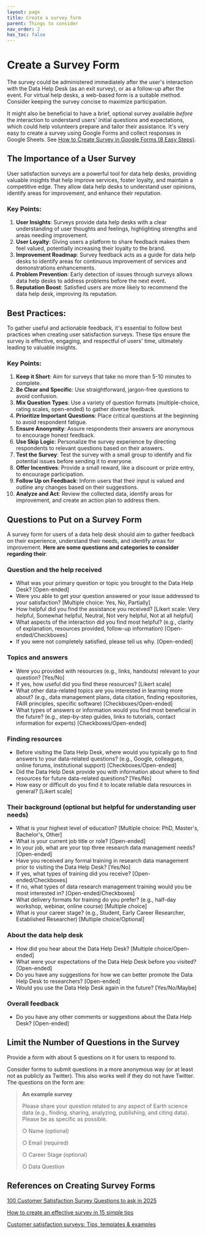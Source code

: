 ```yaml
---
layout: page
title: Create a survey form
parent: Things to consider
nav_order: 2
has_toc: false
---
```


# Create a Survey Form

The survey could be administered immediately after the user's interaction with
the Data Help Desk (as an exit survey), or as a follow-up after the event. For
virtual help desks, a web-based form is a suitable method. Consider keeping the
survey concise to maximize participation.

It might also be beneficial to have a brief, optional survey available _before_
the interaction to understand users' initial questions and expectations, which
could help volunteers prepare and tailor their assistance. It's very easy to
create a survey using Google Forms and collect responses in Google Sheets. See
[How to Create Survey in Google Forms (8 Easy Steps)](https://www.geeksforgeeks.org/how-to-create-a-survey-using-google-forms/).

## The Importance of a User Survey

User satisfaction surveys are a powerful tool for data help desks, providing
valuable insights that help improve services, foster loyalty, and maintain a
competitive edge. They allow data help desks to understand user opinions,
identify areas for improvement, and enhance their reputation.

### Key Points:

1. **User Insights**: Surveys provide data help desks with a clear understanding
   of user thoughts and feelings, highlighting strengths and areas needing
   improvement.
2. **User Loyalty**: Giving users a platform to share feedback makes them feel
   valued, potentially increasing their loyalty to the brand.
3. **Improvement Roadmap**: Survey feedback acts as a guide for data help desks
   to identify areas for continuous improvement of services and demonstrations
   enhancements.
4. **Problem Prevention**: Early detection of issues through surveys allows data
   help desks to address problems before the next event.
5. **Reputation Boost**: Satisfied users are more likely to recommend the data
   help desk, improving its reputation.

## Best Practices:

To gather useful and actionable feedback, it's essential to follow best
practices when creating user satisfaction surveys. These tips ensure the survey
is effective, engaging, and respectful of users' time, ultimately leading to
valuable insights.

### Key Points:

1. **Keep it Short**: Aim for surveys that take no more than 5-10 minutes to
   complete.
2. **Be Clear and Specific**: Use straightforward, jargon-free questions to
   avoid confusion.
3. **Mix Question Types**: Use a variety of question formats (multiple-choice,
   rating scales, open-ended) to gather diverse feedback.
4. **Prioritize Important Questions**: Place critical questions at the beginning
   to avoid respondent fatigue.
5. **Ensure Anonymity**: Assure respondents their answers are anonymous to
   encourage honest feedback.
6. **Use Skip Logic**: Personalize the survey experience by directing
   respondents to relevant questions based on their answers.
7. **Test the Survey**: Test the survey with a small group to identify and fix
   potential issues before sending it to everyone.
8. **Offer Incentives**: Provide a small reward, like a discount or prize entry,
   to encourage participation.
9. **Follow Up on Feedback**: Inform users that their input is valued and
   outline any changes based on their suggestions.
10. **Analyze and Act**: Review the collected data, identify areas for
    improvement, and create an action plan to address them.

## Questions to Put on a Survey Form

A survey form for users of a data help desk should aim to gather feedback on
their experience, understand their needs, and identify areas for improvement.
**Here are some questions and categories to consider regarding their**:

### Question and the help received

-   What was your primary question or topic you brought to the Data Help Desk?
    [Open-ended]
-   Were you able to get your question answered or your issue addressed to your
    satisfaction? [Multiple choice: Yes, No, Partially]
-   How helpful did you find the assistance you received? [Likert scale: Very
    helpful, Somewhat helpful, Neutral, Not very helpful, Not at all helpful]
-   What aspects of the interaction did you find most helpful? (e.g., clarity of
    explanation, resources provided, follow-up information)
    [Open-ended/Checkboxes]
-   If you were not completely satisfied, please tell us why. [Open-ended]

### Topics and answers

-   Were you provided with resources (e.g., links, handouts) relevant to your
    question? [Yes/No]
-   If yes, how useful did you find these resources? [Likert scale]
-   What other data-related topics are you interested in learning more about?
    (e.g., data management plans, data citation, finding repositories, FAIR
    principles, specific software) [Checkboxes/Open-ended]
-   What types of answers or information would you find most beneficial in the
    future? (e.g., step-by-step guides, links to tutorials, contact information
    for experts) [Checkboxes/Open-ended]

### Finding resources

-   Before visiting the Data Help Desk, where would you typically go to find
    answers to your data-related questions? (e.g., Google, colleagues, online
    forums, institutional support) [Checkboxes/Open-ended]
-   Did the Data Help Desk provide you with information about where to find
    resources for future data-related questions? [Yes/No]
-   How easy or difficult do you find it to locate reliable data resources in
    general? [Likert scale]

### Their background (optional but helpful for understanding user needs)

-   What is your highest level of education? [Multiple choice: PhD, Master's,
    Bachelor's, Other]
-   What is your current job title or role? [Open-ended]
-   In your job, what are your top three research data management needs?
    [Open-ended]
-   Have you received any formal training in research data management prior to
    visiting the Data Help Desk? [Yes/No]
-   If yes, what types of training did you receive? [Open-ended/Checkboxes]
-   If no, what types of data research management training would you be most
    interested in? [Open-ended/Checkboxes]
-   What delivery formats for training do you prefer? (e.g., half-day workshop,
    webinar, online course) [Multiple choice]
-   What is your career stage? (e.g., Student, Early Career Researcher,
    Established Researcher) [Multiple choice/Optional]

### About the data help desk

-   How did you hear about the Data Help Desk? [Multiple choice/Open-ended]
-   What were your expectations of the Data Help Desk before you visited?
    [Open-ended]
-   Do you have any suggestions for how we can better promote the Data Help Desk
    to researchers? [Open-ended]
-   Would you use the Data Help Desk again in the future? [Yes/No/Maybe]

### Overall feedback

-   Do you have any other comments or suggestions about the Data Help Desk?
    [Open-ended]

## Limit the Number of Questions in the Survey

Provide a form with about 5 questions on it for users to respond to.

Consider forms to submit questions in a more anonymous way (or at least not as
publicly as Twitter). This also works well if they do not have Twitter. The
questions on the form are:

> **An example survey**
>
> Please share your question related to any aspect of Earth science data (e.g.,
> finding, sharing, analyzing, publishing, and citing data). Please be as
> specific as possible.
>
> ○ Name (optional)
>
> ○ Email (required)
>
> ○ Career Stage (optional)
>
> ○ Data Question

## References on Creating Survey Forms

[100 Customer Satisfaction Survey Questions to ask in 2025](https://www.desk365.io/blog/customer-satisfaction-survey/)

[How to create an effective survey in 15 simple tips](https://www.qualtrics.com/blog/how-to-create-a-survey/)

[Customer satisfaction surveys: Tips, templates & examples](https://www.surveymonkey.com/mp/customer-satisfaction-surveys/)

